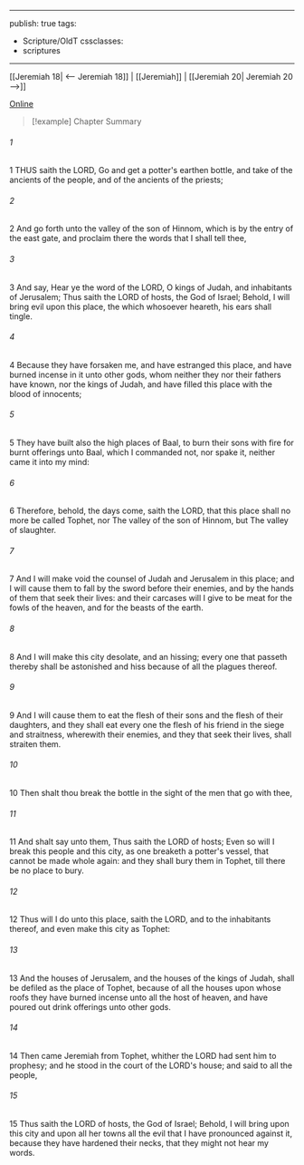 

---
publish: true
tags:
  - Scripture/OldT
cssclasses:
  - scriptures
---
[[Jeremiah 18| <-- Jeremiah 18]] | [[Jeremiah]] | [[Jeremiah 20| Jeremiah 20 -->]]

[Online](https://churchofjesuschrist.org/study/scriptures/ot/jer/19?lang=eng)

>[!example] Chapter Summary
>
###### 1
1 THUS saith the LORD, Go and get a potter's earthen bottle, and take of the ancients of the people, and of the ancients of the priests;
###### 2
2 And go forth unto the valley of the son of Hinnom, which is by the entry of the east gate, and proclaim there the words that I shall tell thee,
###### 3
3 And say, Hear ye the word of the LORD, O kings of Judah, and inhabitants of Jerusalem; Thus saith the LORD of hosts, the God of Israel; Behold, I will bring evil upon this place, the which whosoever heareth, his ears shall tingle.
###### 4
4 Because they have forsaken me, and have estranged this place, and have burned incense in it unto other gods, whom neither they nor their fathers have known, nor the kings of Judah, and have filled this place with the blood of innocents;
###### 5
5 They have built also the high places of Baal, to burn their sons with fire for burnt offerings unto Baal, which I commanded not, nor spake it, neither came it into my mind:
###### 6
6 Therefore, behold, the days come, saith the LORD, that this place shall no more be called Tophet, nor The valley of the son of Hinnom, but The valley of slaughter.
###### 7
7 And I will make void the counsel of Judah and Jerusalem in this place; and I will cause them to fall by the sword before their enemies, and by the hands of them that seek their lives: and their carcases will I give to be meat for the fowls of the heaven, and for the beasts of the earth.
###### 8
8 And I will make this city desolate, and an hissing; every one that passeth thereby shall be astonished and hiss because of all the plagues thereof.
###### 9
9 And I will cause them to eat the flesh of their sons and the flesh of their daughters, and they shall eat every one the flesh of his friend in the siege and straitness, wherewith their enemies, and they that seek their lives, shall straiten them.
###### 10
10 Then shalt thou break the bottle in the sight of the men that go with thee,
###### 11
11 And shalt say unto them, Thus saith the LORD of hosts; Even so will I break this people and this city, as one breaketh a potter's vessel, that cannot be made whole again: and they shall bury them in Tophet, till there be no place to bury.
###### 12
12 Thus will I do unto this place, saith the LORD, and to the inhabitants thereof, and even make this city as Tophet:
###### 13
13 And the houses of Jerusalem, and the houses of the kings of Judah, shall be defiled as the place of Tophet, because of all the houses upon whose roofs they have burned incense unto all the host of heaven, and have poured out drink offerings unto other gods.
###### 14
14 Then came Jeremiah from Tophet, whither the LORD had sent him to prophesy; and he stood in the court of the LORD's house; and said to all the people,
###### 15
15 Thus saith the LORD of hosts, the God of Israel; Behold, I will bring upon this city and upon all her towns all the evil that I have pronounced against it, because they have hardened their necks, that they might not hear my words.



